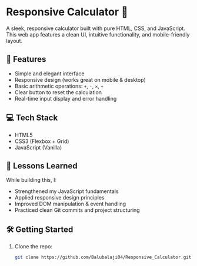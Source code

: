 # Responsive Calculator 🔢

A sleek, responsive calculator built with pure HTML, CSS, and JavaScript. This web app features a clean UI, intuitive functionality, and mobile-friendly layout.

## 🚀 Features

- Simple and elegant interface
- Responsive design (works great on mobile & desktop)
- Basic arithmetic operations: `+`, `-`, `×`, `÷`
- Clear button to reset the calculation
- Real-time input display and error handling


## 💻 Tech Stack

- HTML5
- CSS3 (Flexbox + Grid)
- JavaScript (Vanilla)


## 🧠 Lessons Learned

While building this, I:
- Strengthened my JavaScript fundamentals
- Applied responsive design principles
- Improved DOM manipulation & event handling
- Practiced clean Git commits and project structuring

## 🛠️ Getting Started

1. Clone the repo:
   ```bash
   git clone https://github.com/Balubalaji04/Responsive_Calculator.git

